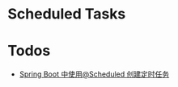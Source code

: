 ﻿# Scheduled Tasks

# Todos

- [Spring Boot 中使用@Scheduled 创建定时任务](http://blog.didispace.com/springbootscheduled/)
